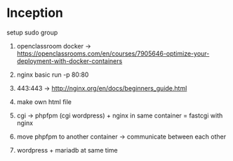 # Inception

setup sudo group

1. openclassroom docker -> https://openclassrooms.com/en/courses/7905646-optimize-your-deployment-with-docker-containers
2. nginx basic run -p 80:80 
3. 443:443 -> http://nginx.org/en/docs/beginners_guide.html
4. make own html file

5. cgi -> phpfpm (cgi wordpress) + nginx in same container = fastcgi with nginx
6. move phpfpm to another container -> communicate between each other 
7. wordpress + mariadb at same time

